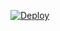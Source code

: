 

[![Deploy](https://www.herokucdn.com/deploy/button.svg)](https://heroku.com/deploy?template=https://github.com/lucyharun/telegram-for-verify-joined-channel)

